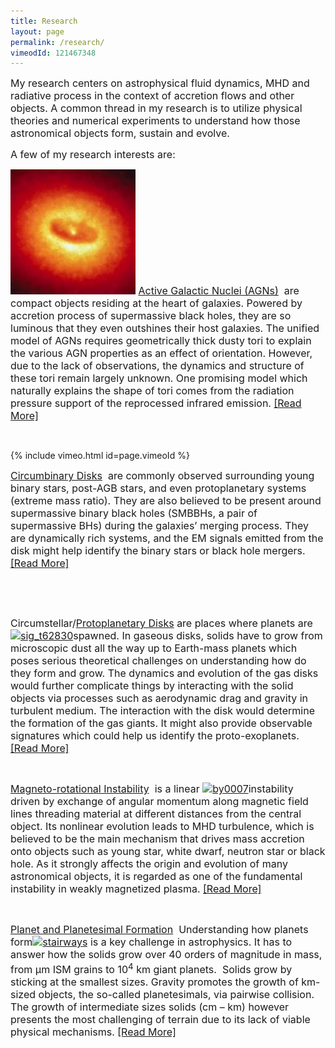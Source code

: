 ```yaml
---
title: Research
layout: page
permalink: /research/
vimeodId: 121467348
---
```

<span style="font-size: 12pt;">My research centers on astrophysical fluid dynamics, MHD and radiative process in the context of accretion flows and other objects. A common thread in my research is to utilize physical theories and numerical experiments to understand how those astronomical objects form, sustain and evolve.</span>

<span style="font-size: 12pt;">A few of my research interests are:</span>

<span style="font-size: 12pt;"><a href="/research/agn/"><img class="alignright wp-image-34" src="/assets/hs-1992-27-a-large_web-150x150.jpg" alt="hs-1992-27-a-large_web" width="200" height="200" /></a> <a href="/research/agn/">Active Galactic Nuclei (AGNs)</a>  are compact objects residing at the heart of galaxies. Powered by accretion process of supermassive black holes, they are so luminous that they even outshines their host galaxies. The unified model of AGNs requires geometrically thick dusty tori to explain the various AGN properties as an effect of orientation. However, due to the lack of observations, the dynamics and structure of these tori remain largely unknown. One promising model which naturally explains the shape of tori comes from the radiation pressure support of the reprocessed infrared emission. <a href="/research/agn_torus">[Read More]</a><br /> </span>

&nbsp;

{% include vimeo.html id=page.vimeoId %}



<span style="font-size: 12pt;"><a href="/research/cbd">Circumbinary Disks</a>  are commonly observed surrounding young binary stars, post-AGB stars, and even protoplanetary systems (extreme mass ratio). They are also believed to be present around supermassive binary black holes (SMBBHs, a pair of supermassive BHs) during the galaxies&#8217; merging process. They are dynamically rich systems, and the EM signals emitted from the disk might help identify the binary stars or black hole mergers.<a href="/research/cbd"> [Read More]</a></span>

&nbsp;

&nbsp;

<span style="font-size: 12pt;">Circumstellar/<a href="/research/ppd">Protoplanetary Disks</a> are places where planets are <a href="/research/ppd"><img class="wp-image-117 alignright" src="/assets/sig_t62830-e1475503509991-300x300.png" alt="sig_t62830" width="200" height="200" srcset="/assets/sig_t62830-e1475503509991-300x300.png 300w, /assets/sig_t62830-e1475503509991-150x150.png 150w, /assets/sig_t62830-e1475503509991.png 534w" sizes="(max-width: 200px) 100vw, 200px" /></a>spawned. In gaseous disks, solids have to grow from microscopic dust all the way up to Earth-mass planets which poses serious theoretical challenges on understanding how do they form and grow. The dynamics and evolution of the gas disks would further complicate things by interacting with the solid objects via processes such as aerodynamic drag and gravity in turbulent medium. The interaction with the disk would determine the formation of the gas giants. It might also provide observable signatures which could help us identify the proto-exoplanets. <a href="/research/ppd">[Read More]</a><br /> </span>

&nbsp;

<span style="font-size: 12pt;"><a href="/research/mri">Magneto-rotational Instability</a>  is a linear <a href="/research/mri"><img class="alignright wp-image-127" src="/assets/By0007-e1475507338766-300x246.png" alt="by0007" width="220" height="181" srcset="/assets/By0007-e1475507338766-300x246.png 300w, /assets/By0007-e1475507338766-768x630.png 768w, /assets/By0007-e1475507338766.png 853w" sizes="(max-width: 220px) 100vw, 220px" /></a>instability driven by exchange of angular momentum along magnetic field lines threading material at different distances from the central object. Its nonlinear evolution leads to MHD turbulence, which is believed to be the main mechanism that drives mass accretion onto objects such as young star, white dwarf, neutron star or black hole. As it strongly affects the origin and evolution of many astronomical objects, it is regarded as one of the fundamental instability in weakly magnetized plasma. <a href="/research/mri">[Read More]</a> </span>

&nbsp;

<span style="font-size: 12pt;"><a href="/research/planet">Planet and Planetesimal Formation</a>  Understanding how planets form<a href="/research/planet"><img class="alignright wp-image-134" src="/assets/stairways-e1475514908630-293x300.png" alt="stairways" width="220" height="225" srcset="/asslets/stairways-e1475514908630-293x300.png 293w, /assets/stairways-e1475514908630-768x787.png 768w, /assets/stairways-e1475514908630.png 774w" sizes="(max-width: 220px) 100vw, 220px" /></a> is a key challenge in astrophysics. It has to answer how the solids grow over 40 orders of magnitude in mass, from μm ISM grains to 10<sup>4</sup> km giant planets.  Solids grow by sticking at the smallest sizes. Gravity promotes the growth of km-sized objects, the so-called planetesimals, via pairwise collision. The growth of intermediate sizes solids (cm – km) however presents the most challenging of terrain due to its lack of viable physical mechanisms. <a href="/research/planet">[Read More]</a></span>
